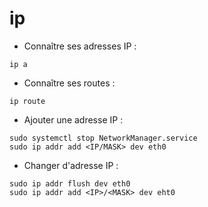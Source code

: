 # ip

* Connaître ses adresses IP :

```
ip a
```

* Connaître ses routes :

```
ip route
```

* Ajouter une adresse IP :

```
sudo systemctl stop NetworkManager.service
sudo ip addr add <IP/MASK> dev eth0
```

* Changer d'adresse IP :

```
sudo ip addr flush dev eth0
sudo ip addr add <IP>/<MASK> dev eht0
```
